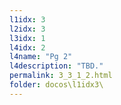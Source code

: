 ```yaml
---
l1idx: 3
l2idx: 3
l3idx: 1
l4idx: 2
l4name: "Pg 2"
l4description: "TBD."
permalink: 3_3_1_2.html
folder: docos\l1idx3\
---
```

